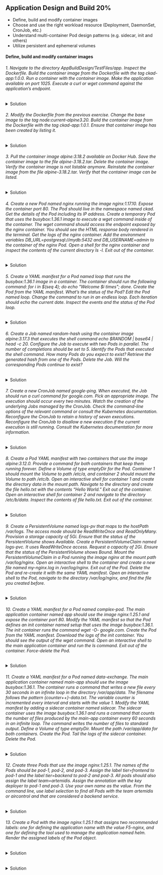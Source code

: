 ## Application Design and Build 20%
- Define, build and modify container images
- Choose and use the right workload resource (Deployment, DaemonSet, CronJob, etc.)
- Understand multi-container Pod design patterns (e.g. sidecar, init and others)
- Utilize persistent and ephemeral volumes

#### Define, build and modify container images


###### 1. Navigate to the directory AppBuildDesign/TestFiles/app. Inspect the Dockerfile. Build the container image from the Dockerfile with the tag ckad-app:1.0.0. Run a container with the container image. Make the application available on port 1025. Execute a curl or wget command against the application’s endpoint.
<details>
<summary> Solution</summary>

```ls```

```
Dockerfile  package.json  spec  src
podman build -t ckad-app:1.0.0 .
podman image ls
podman run -d -p 1025:3000 7c01bebf22d2(imageID)
podman container ls
wget -O- localhost:1025
podman logs ac8fec488aba(conatinerID)
```
</details>

###### 2. Modify the Dockerfile from the previous exercise. Change the base image to the tag node:current-alpine3.20. Build the container image from the Dockerfile with the tag ckad-app:1.0.1. Ensure that container image has been created by listing it.
<details>
<summary> Solution</summary>

```
podman build -t ckad-app:1.0.1 -f TestFiles/app/Dockerfile
podman image ls
podman run -d -p 1025:3000 a110590ab55a(imageID)
podman container ls
wget -O- localhost:1025
podman logs eaa8bcb25c0a(conatinerID) 

```
</details>


###### 3. Pull the container image alpine:3.18.2 available on Docker Hub. Save the container image to the file alpine-3.18.2.tar. Delete the container image. Verify the container image is not listable anymore. Reinstate the container image from the file alpine-3.18.2.tar. Verify that the container image can be listed.</summary>

<details>
<summary> Solution</summary>

```
podman pull alpine:3.18.2
podman image ls
podman image save --quiet -o alpine-3.18.2.tar imegeIDc1aabb73d233
podman rmi imageID
podman image ls
podman image load -i alpine-3.18.2.tar
```
</details>

###### 4. Create a new Pod named nginx running the image nginx:1.17.10. Expose the container port 80. The Pod should live in the namespace named ckad. Get the details of the Pod including its IP address. Create a temporary Pod that uses the busybox:1.36.1 image to execute a wget command inside of the container. The wget command should access the endpoint exposed by the nginx container. You should see the HTML response body rendered in the terminal. Get the logs of the nginx container. Add the environment variables DB_URL=postgresql://mydb:5432 and DB_USERNAME=admin to the container of the nginx Pod. Open a shell for the nginx container and inspect the contents of the current directory ls -l. Exit out of the container.

<details>
<summary> Solution</summary>

```
k get po
k get ns
default           Active   11h
kube-node-lease   Active   11h
kube-public       Active   11h
kube-system       Active   11h
mynamespace       Active   11h

k run nginx --image=nginx --namespace=ckad --port=80
Error from server (NotFound): namespaces "ckad" not found

k run nginx --image=nginx --namespace=ckad --port=80 --dry=client -op yaml > TestFiles/4/4.1.nginx-pod.yaml
bash: TestFiles/4/4.1.nginx-pod.yaml: No such file or directory
mkdir TestFiles/4
k run nginx --image=nginx --namespace=ckad --port=80 --dry-run=client -o yaml > TestFiles/4/4.1.nginx-pod.yaml
Error from server (NotFound): error when creating "TestFiles/4/4.1.nginx-pod.yaml": namespaces "ckad" not found

k create namespace ckad --dry-run=client -o yaml > TestFiles/4/4.1.namespace.yaml
k create -f TestFiles/4/4.1.namespace.yaml 
namespace/ckad created
k create -f TestFiles/4/4.1.nginx-pod.yaml
pod/nginx created
k get po
k get pod nginx --namespace=ckad -o wide
k config get-contexts
k config set-context --current --namespace=ckad
k get po
NAME    READY   STATUS    RESTARTS   AGE
nginx   1/1     Running   0          3m58s
k describe po nginx | grep IP:
k run tmp --image=busybox:1.36.1 -it --rm --restart=Never -- wget -O-  IP
k logs nginx
k run nginx --image=nginx --namespace=ckad --port=80 --env="DB_URL=postgresql://mydb:5432" --env="DB_USERNAME=admin" --dry-run=client -o yaml > TestFiles/4/4.1.nginx-pod-withenv.yaml
k create -f TestFiles/4/4.1.nginx-pod-withenv.yaml 
k exec nginx -- /bin/sh -c "ls -l"

```
</details>

###### 5. Create a YAML manifest for a Pod named loop that runs the busybox:1.36.1 image in a container. The container should run the following command: for i in $(seq 4); do echo "Welcome $i times"; done. Create the Pod from the YAML manifest. What’s the status of the Pod? Edit the Pod named loop. Change the command to run in an endless loop. Each iteration should echo the current date. Inspect the events and the status of the Pod loop.
<details>
<summary> Solution</summary>

```
k run loop --image=busybox:1.36.1 --dry-run=client -o yaml -- /bin/sh -c 'for i in $(seq 4); do echo "Welcome $i times"; done' > TestFiles/5/5.loop.yaml
k create -f TestFiles/5/5.loop.yaml
k run loop-endless --image=busybox:1.36.1 --dry-run=client -o yaml -- /bin/sh -c 'while true; do date; sleep 10; done' > TestFiles/5/5.loop-endless.yaml
k create -f TestFiles/5/5.loop-endless.yaml 
k logs loop-endless
```
</details>

###### 6. Create a Job named random-hash using the container image alpine:3.17.3 that executes the shell command echo $RANDOM | base64 | head -c 20. Configure the Job to execute with two Pods in parallel. The number of completions should be set to 5. Identify the Pods that executed the shell command. How many Pods do you expect to exist? Retrieve the generated hash from one of the Pods. Delete the Job. Will the corresponding Pods continue to exist?

<details>
<summary> Solution</summary>

```
k create job random-hash --image=alpine:3.17.3 --dry-run=client -o yaml -- 'bin/sh' -c 'echo $RANDOM | base64 | head -c 20' > TestFiles/6/6.1.randomhash.yaml
k create -f TestFiles/6/6.1.randomhash.yaml
k get po
k logs random-hash-podid
MzAwMDgK
vi add .spec.completions .spec.parallelism


```
</details>

###### 7. Create a new CronJob named google-ping. When executed, the Job should run a curl command for google.com. Pick an appropriate image. The execution should occur every two minutes. Watch the creation of the underlying Jobs managed by the CronJob. Check the command-line options of the relevant command or consult the Kubernetes documentation. Reconfigure the CronJob to retain a history of seven executions. Reconfigure the CronJob to disallow a new execution if the current execution is still running. Consult the Kubernetes documentation for more information.
 

<details>
<summary> Solution</summary>

```
k create cj google-ping --image=nginx:1.26.3 --schedule='*/2 * * * *' --dry-run=client -o yaml -- /bin/sh -c 'curl google.com' >TestFiles/7/7.1.google-ping.yaml
k create -f TestFiles/7/7.1.google-ping.yaml 
k get cj
NAME          SCHEDULE      TIMEZONE   SUSPEND   ACTIVE   LAST SCHEDULE   AGE
google-ping   */2 * * * *   <none>     False     0        21s             3m51s
k get po
NAME                         READY   STATUS      RESTARTS   AGE
google-ping-28992566-wfqr4   0/1     Completed   0          2m36s
google-ping-28992568-tcw9n   0/1     Completed   0          36s

k create cj google-ping --image=nginx:1.26.3 --schedule='*/2 * * * *' --dry-run=client -o yaml -- /bin/sc -c 'curl google.com' >TestFiles/7/7.2.google-ping-history.yaml
vi add .spec.successfulJobsHistoryLimit, .spec.concurrencyPolicy
k create -f Test
k create -f TestFiles/7/7.2.google-ping-history.yaml
k get cj
```
</details>

###### 8. Create a Pod YAML manifest with two containers that use the image alpine:3.12.0. Provide a command for both containers that keep them running forever. Define a Volume of type emptyDir for the Pod. Container 1 should mount the Volume to path /etc/a, and container 2 should mount the Volume to path /etc/b. Open an interactive shell for container 1 and create the directory data in the mount path. Navigate to the directory and create the file hello.txt with the contents “Hello World.” Exit out of the container. Open an interactive shell for container 2 and navigate to the directory /etc/b/data. Inspect the contents of file hello.txt. Exit out of the container.

<details>
<summary> Solution</summary>

```
k run pod --image=alpine:3.12.0 --restart=Always --dry-run=client -o yaml > TestFiles/8/8.1pod.yaml
vi add conatiner 2
add spec.volumes: - name: emptyDIr: {}
add spec.containers.volumeMounts:- name: mountPath: /etc/pod#
k craete -f TestFiles/8/8.1pod.yaml 
k exec -it pod -c pod1 -- /bin/sh
vi add hello.txt file
k exec -it pod -c pod2 -- /bin/sh
cat hello.txt
exit

```
</details>

###### 9. Create a PersistentVolume named logs-pv that maps to the hostPath /var/logs. The access mode should be ReadWriteOnce and ReadOnlyMany. Provision a storage capacity of 5Gi. Ensure that the status of the PersistentVolume shows Available. Create a PersistentVolumeClaim named logs-pvc. It uses ReadWriteOnce access. Request a capacity of 2Gi. Ensure that the status of the PersistentVolume shows Bound. Mount the PersistentVolumeClaim in a Pod running the image nginx at the mount path /var/log/nginx. Open an interactive shell to the container and create a new file named my-nginx.log in /var/log/nginx. Exit out of the Pod. Delete the Pod and re-create it with the same YAML manifest. Open an interactive shell to the Pod, navigate to the directory /var/log/nginx, and find the file you created before.

<details>
<summary> Solution</summary>

```
 vi 9.1.pv.yaml
 apiVersion: v1
 ```
 ```YAML
kind: PersistentVolume
metadata:
 name: logs-pv
spec:
 capacity: 
  storage: 5Gi
 accessModes:
  - ReadWriteOnce
  - ReadOnlyMany
 hostPath:
  path: /var/logs
```
```
k create -f TestFiles/9/9.1.pv.yaml 
k get pv
NAME      CAPACITY   ACCESS MODES   RECLAIM POLICY   STATUS      CLAIM   STORAGECLASS   VOLUMEATTRIBUTESCLASS   REASON   AGE
logs-pv   5Gi        RWO,ROX        Retain           Available                          <unset>                          3s
```
```YAML
apiVersion: v1
kind: PersistentVolumeClaim
metadata: 
 name: logs-pvc
spec: 
 accessModes:
  - ReadWriteOnce
 resources:
  requests:
   storage: 2Gi
```
```
k create -f TestFiles/9/9.2.pvc.yaml 
k run nginx-mount --image=nginx --dry-run=client -o yaml > TestFiles/9/9.3.nginx-mount.yaml
vi nginx-mount.yaml
```
```YAML
spec:
  volumes:
  - name: logs-volume
    persistentVolumeClaim:
      claimName: logs-pvc
```
```YAML
spec:
    containers:
        volumeMounts:
        - mountPath: "/var/log/nginx"
          name: logs-volume
```
```
k create -f TestFiles/9/9.3.nginx-mount.yaml 
k exec nginx-mount -it -- /bin/sh
touch //vat/log/my-nginx.log
k delete po nginx-mount
k create -f TestFiles/9/9.3.nginx-mount.yaml 
ls
access.log  error.log  my-nginx.log

k delete po nginx-mount
```

</details>

###### 10. Create a YAML manifest for a Pod named complex-pod. The main application container named app should use the image nginx:1.25.1 and expose the container port 80. Modify the YAML manifest so that the Pod defines an init container named setup that uses the image busybox:1.36.1. The init container runs the command wget -O- google.com. Create the Pod from the YAML manifest. Download the logs of the init container. You should see the output of the wget command. Open an interactive shell to the main application container and run the ls command. Exit out of the container. Force-delete the Pod.

<details>
<summary> Solution</summary>

```
k run complex-pod --image=nginx:1.25.1 --dry-run=client -o yaml --port=80 > TestFiles/10/10.1.complex-pod.yaml
vi TestFiles/10/10.1.complex-pod.yaml 
```
```

```YAML
spec:
  initContainers:
  - image: busybox:1.36.1
    name: setup
    command:
    - /bin/sh
    - -c
    - wget -O- google.com
```
```
k create -f TestFiles/10/10.1.complex-pod.yaml
k logs complex-pod -c setup
k exec complex-pod -it -c app -- /bin/sh
k delete pod complex-pod --grace-period=0 --force
```

</details>

###### 11. Create a YAML manifest for a Pod named data-exchange. The main application container named main-app should use the image busybox:1.36.1. The container runs a command that writes a new file every 30 seconds in an infinite loop in the directory /var/app/data. The filename follows the pattern {counter++}-data.txt. The variable counter is incremented every interval and starts with the value 1. Modify the YAML manifest by adding a sidecar container named sidecar. The sidecar container uses the image busybox:1.36.1 and runs a command that counts the number of files produced by the main-app container every 60 seconds in an infinite loop. The command writes the number of files to standard output. Define a Volume of type emptyDir. Mount the path /var/app/data for both containers. Create the Pod. Tail the logs of the sidecar container. Delete the Pod.

<details>
<summary> Solution</summary>

```YAML
apiVersion: v1
kind: Pod
metadata:
  creationTimestamp: null
  labels:
    run: data-exchange
  name: data-exchange
spec:
  volumes:
  - name: test-vol
    emptyDir: {}
  containers:
  - command: ['sh','-c','counter=1;while true;do touch "/tmp/$counter-data.txt"; counter=$((counter+1)); sleep 5;done']
    image: busybox:1.36.1
    name: main-app
    volumeMounts:
    - name: test-vol
      mountPath: "/tmp/"
    resources: {}
  - command: ['sh', '-c', 'while true; do ls -d /tmp/*-data.txt \
              | wc -l; sleep 30; done']
    image: busybox:1.36.1
    name: sidecar
    volumeMounts:
    - name: test-vol
      mountPath: "/tmp/"
    resources: {}
  dnsPolicy: ClusterFirst
  restartPolicy: Never
status: {}

```

```
k create -f TestFiles/11/11.1.data-exchange.yaml 
k logs data-exchange -c sidecar -f

```
</details>


###### 12. Create three Pods that use the image nginx:1.25.1. The names of the Pods should be pod-1, pod-2, and pod-3. Assign the label tier=frontend to pod-1 and the label tier=backend to pod-2 and pod-3. All pods should also assign the label team=artemidis. Assign the annotation with the key deployer to pod-1 and pod-3. Use your own name as the value. From the command line, use label selection to find all Pods with the team artemidis or aircontrol and that are considered a backend service.
<details>
<summary> Solution</summary>

```
k run pod-1 --image=nginx:1.25.1 --labels=tier=frontend,team=artemidis
k run pod-2 --image=nginx:1.25.1 --labels=tier=backend,team=artemidis
k run pod-3 --image=nginx:1.25.1 --labels=tier=backend,team=artemidis
k annotate pod pod-1 pod-3 deployer='Nom' 
k get po -l tier=backend,'team in (artemidis,aircontrol)' --show-labels
```

</details>

###### 13. Create a Pod with the image nginx:1.25.1 that assigns two recommended labels: one for defining the application name with the value F5-nginx, and one for defining the tool used to manage the application named helm. Render the assigned labels of the Pod object.

<details>
<summary> Solution</summary>

```YAML
apiVersion: v1
kind: Pod
metadata:
  name: nginx
  labels:
    app.kubernetes.io/name: F5-nginx
    app.kubernetes.io/managed-by: helm
spec:
  containers:
  - image: nginx:1.25.1
    name: nginx

```
```
 k create -f TestFiles/13/13.1.recomendelabels.yaml 
 k describe po nginx
 ```
</details>


###### 

<details>
<summary> Solution</summary>

</details>

